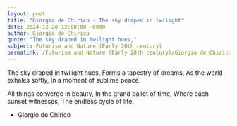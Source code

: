```yaml
---
layout: post
title: "Giorgio de Chirico - The sky draped in twilight"
date: 2024-12-28 12:00:00 -0000
author: Giorgio de Chirico
quote: "The sky draped in twilight hues,"
subject: Futurism and Nature (Early 20th century)
permalink: /Futurism and Nature (Early 20th century)/Giorgio de Chirico/Giorgio de Chirico - The sky draped in twilight
---
```


The sky draped in twilight hues,
Forms a tapestry of dreams,
As the world exhales softly,
In a moment of sublime peace.

All things converge in beauty,
In the grand ballet of time,
Where each sunset witnesses,
The endless cycle of life.


- Giorgio de Chirico
